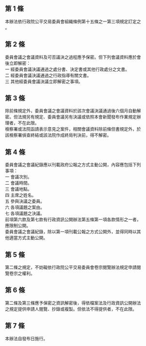 第 1 條
-------
本辦法依行政院公平交易委員會組織條例第十五條之一第三項規定訂定之  
。

第 2 條
-------
委員會議之會議資料及可否議決之過程應予保密。但下列會議資料應於會  
後立即解密：                                                      
一  經委員會議決議通過之處分書、決定書或其他行政處分之文書。      
二  經委員會議決議通過之行政指導有關文書。                        
三  其他經委員會議決議立即解密之事項。

第 3 條
-------
除前條規定外，委員會議之會議資料於該次會議決議通過後六個月自動解  
密。但法規另有規定、委員會議另有決議或依照本會新聞發布作業規定辦  
理者，不在此限。                                                  
檢察署或法院函請表示意見之案件，相關會議資料除前條但書規定外，於  
該檢察署偵查終結或該法院作成終局判決前，得不解密。

第 4 條
-------
委員會議之會議紀錄應以刊載政府公報之方式主動公開，內容應包括下列  
事項：  
一  會議次別。  
二  會議時間。  
三  會議地點。  
四  主席之姓名。  
五  參與決議之委員。  
六  各項議題之案由。  
七  各項議題之決議。  
前項第六款及第七款有行政資訊公開辦法第五條第一項各款情形之一者，  
應限制公開。  
委員會議之會議紀錄，除以第一項刊載公報之方式公開外，並得同時以其  
他適當方式主動公開。

第 5 條
-------
第二條之規定，不妨礙依行政院公平交易委員會卷宗閱覽辦法規定申請閱  
覽卷宗之權利。

第 6 條
-------
第二條及第三條應予保密之資訊解密後，得依檔案法及行政資訊公開辦法  
之規定提供申請人閱覽、抄錄或複製。但依法不得提供者，不在此限。

第 7 條
-------
本辦法自發布日施行。

